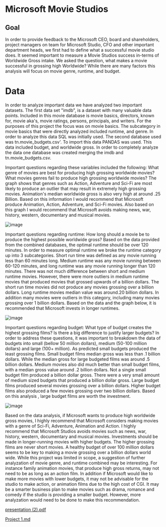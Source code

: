 # Microsoft Movie Studios
 
## Goal

In order to provide feedback to the Microsoft CEO, board and shareholders, project managers on team for Microsoft Studio, CFO and other important department heads, we first had to define what a successful movie studio does. It seemed important to measure a Movie Studios success in-terms of Worldwide Gross intake. We asked the question, what makes a movie successful in grossing high Worldwide? While there are many factors this analysis will focus on movie genre, runtime, and budget.

# Data 
In order to analyze important data we have analyzed two important datasets. The first data set "imdb", is a dataset with many valuable data points. Included in this movie database is movie basics, directors, known for, movie aka's, movie ratings, persons, principals, and writers. For the purposes of this project the focus was on movie basics. The subcategory in movie basics that were directly analyzed included runtime, and genre. In order to analyze this data SQL was initially used. The second database used was tn.movie_budgets.csv'. To import this data PANDAS was used. This data included budget, and worldwide gross. In order to completely analyze the data one database was created merging the imdb and tn.movie_budgets.csv.

Important questions regarding these variables included the following: What genre of movies are best for producing high grossing worldwide movies? What movies genres fail to produce high grossing worldwide movies? The graph shows that genres such as Action, Adventure and Sci-Fi are most likely to produce an outlier that may result in extremely high grossing movies. Animation's median worldwide gross is also very high at around .25 Billion. Based on this information I would recommend that Microsoft produce Animation, Action, Adventure, and Sci-Fi movies. Also based on this graph I would recommend that Microsoft avoids making news, war, history, western, documentary and musical movies.

![image](https://github.com/jguzzo522/presentation/assets/75549456/8ac5671c-8f2d-4fc9-9a93-a75b649049f5)


Important questions regarding runtime: How long should a movie be to produce the highest possible worldwide gross?
Based on the data provided from the combined databases, the optimal runtime should be over 120 minutes. In order to measure optimal runtime we broke the runtime category up into 3 subcategories. Short run time was defined as any movie running less than 60 minutes long. Medium runtime was any movie running between 60-120 minutes, and long runtime was any movie running longer than 120 minutes. There was not much difference between short and medium runtime movies. However, there were more outliers in medium runtime movies that produced movies that grossed upwards of a billion dollars. The short run time movies did not produce any movies grossing over a billion dollars. Long runtime movies median value was around.20 billion dollars. In addition many movies were outliers in this category, including many movies grossing over 1 billion dollars. Based on the data and the graph below, it is recommended that Microsoft invests in longer runtimes.

![image](https://github.com/jguzzo522/presentation/assets/75549456/3d1a77f8-0f31-4e8a-97e7-eac2cbdb8e2c)

Important questions regarding budget: What type of budget creates the highest grossing films? Is there a big difference to justify larger budgets?
In order to address these questions, it was important to breakdown the data of budgets into small (bellow 50 million dollars), medium (50-100 million dollars) and large (100+ million). As predicted small budgets produced the least grossing films. Small budget films median gross was less than .1 billion dollars. While the median gross for large budgeted films was around .5 billion dollars. Medium movies also did much better than small budget films, with a median gross value around .2 billion dollars. Not a single small budget film produced a billion dollar gross. There were a very small amount of medium sized budgets that produced a billion dollar gross. Large budget films produced several movies grossing over a billion dollars. Higher budget films also produced a few movies grossing over two billion dollars. Based on this analysis , large budget films are worth the investment.

![image](https://github.com/jguzzo522/presentation/assets/75549456/3f759f67-296b-466f-adf0-c70cb80e94d8)

Based on the data analysis, if Microsoft wants to produce high worldwide gross movies, I highly recommend that Microsoft considers making movies with a genre of Sci-Fi, Adventure, Animation and Action. I highly recommend that Microsoft Studios avoids movies such as news, war, history, western, documentary and musical movies. Investments should be made in longer-running movies with higher budgets. The higher grossing films are never short movies. A healthy budget of over 100 million dollars seems to be key to making a movie grossing over a billion dollars world wide. While this project was limited in scope, a suggestion of further analyzation of movie genre, and runtime combined may be interesting. For instance family animation movies, that produce high gross returns, may not need to be as long as an action film. In addition if Microsoft would like to make more movies with lower budgets, it may not be advisable for the studio to make action, or animation films due to the high cost of CGI. It may be a smarter business plan to make movies such as drama, romance and comedy if the studio is providing a smaller budget. However, more analyzation would need to be done to make this recommendation.


[presentation (2).pdf](https://github.com/jguzzo522/project1/files/11659579/presentation.2.pdf)


[Project 1.md](https://github.com/jguzzo522/project1/files/11659583/Project.1.md)
